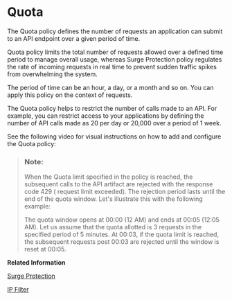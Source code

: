 <!-- loio2aecf15b996f4e26ae395268d22f16df -->

# Quota

The Quota policy defines the number of requests an application can submit to an API endpoint over a given period of time.

Quota policy limits the total number of requests allowed over a defined time period to manage overall usage, whereas Surge Protection policy regulates the rate of incoming requests in real time to prevent sudden traffic spikes from overwhelming the system.

The period of time can be an hour, a day, or a month and so on. You can apply this policy on the context of requests.

The Quota policy helps to restrict the number of calls made to an API. For example, you can restrict access to your applications by defining the number of API calls made as 20 per day or 20,000 over a period of 1 week.

See the following video for visual instructions on how to add and configure the Quota policy:

> ### Note:  
> When the Quota limit specified in the policy is reached, the subsequent calls to the API artifact are rejected with the response code 429 \( request limit exceeded\). The rejection period lasts until the end of the quota window. Let's illustrate this with the following example:
> 
> The quota window opens at 00:00 \(12 AM\) and ends at 00:05 \(12:05 AM\). Let us assume that the quota allotted is 3 requests in the specified period of 5 minutes. At 00:03, if the quota limit is reached, the subsequent requests post 00:03 are rejected until the window is reset at 00:05.

**Related Information**  


[Surge Protection](surge-protection-3d14745.md "The surge protection policy is designed to protect against traffic surges by controlling the rate at which requests are processed by an API during runtime. This policy acts as a safeguard, reducing the likelihood of downtime and performance issues.")

[IP Filter](ip-filter-3a8b424.md "The IP filter policy allows or denies calls from specific IP addresses or address ranges.")

